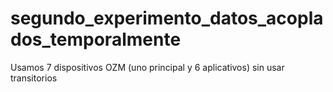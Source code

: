 # segundo_experimento_datos_acoplados_temporalmente
Usamos 7 dispositivos OZM (uno principal y 6 aplicativos)  sin usar transitorios
